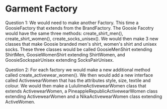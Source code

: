 # Garment Factory

Question 1: 
We would need to make another Factory. This time a GoosieFactory that extends from the BrandFactory. The Goosie Facotry 
  would have the same three methods: create_shirt_men(), create_shirt_women(), create_socks_unisex(). We would then make 3 new classes
  that make Goosie branded men's shirt, women's shirt and unisex socks. These three classes would be called GoosieMenShirt extending
  ShirtMen, GoosieWomenShirt extending ShirtWomen, and GoosieSockspairUnisex extending SocksPairUnisex. 
  
Question 2: 
For each factory we would make a new additional method called create_activewear_women(). We then would add a new interface called
ActivewearWomen that has the attributes style, size, textile and colour. We would then make a LululimeActivewearWomen class that extends ActivewearWomen, a PineappleRepublicActivewearWomen class extending ActivewearWomen and a NikaActivewearWomen class extending ActiveWomen. 
